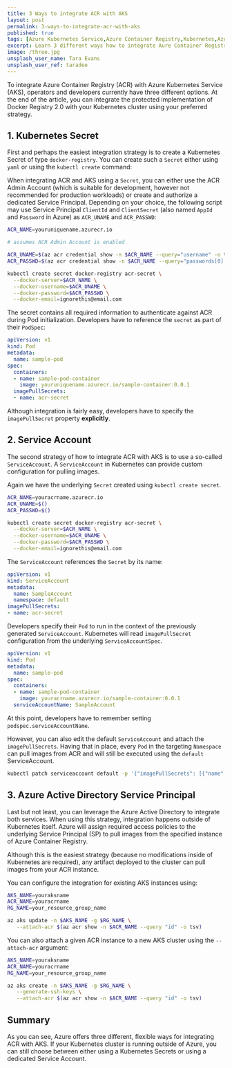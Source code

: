 ```yaml
---
title: 3 Ways to integrate ACR with AKS
layout: post
permalink: 3-ways-to-integrate-acr-with-aks
published: true
tags: [Azure Kubernetes Service,Azure Container Registry,Kubernetes,Azure]
excerpt: Learn 3 different ways how to integrate Aure Container Registry (ACK) with Azure Kubernetes Service (AKS) to pull Docker images from your protected Docker Registry.
image: /three.jpg
unsplash_user_name: Tara Evans
unsplash_user_ref: taradee
---
```


To integrate Azure Container Registry (ACR) with Azure Kubernetes Service (AKS), operators and developers currently have three different options. At the end of the article, you can integrate the protected implementation of Docker Registry 2.0 with your Kubernetes cluster using your preferred strategy.

## 1. Kubernetes Secret

First and perhaps the easiest integration strategy is to create a Kubernetes Secret of type `docker-registry`. You can create such a `Secret` either using `yaml` or using the `kubectl create` command:

When integrating ACR and AKS using a `Secret`, you can either use the ACR Admin Account (which is suitable for development, however not recommended for production workloads) or create and authorize a dedicated Service Principal. Depending on your choice, the following script may use Service Principal `ClientId` and `ClientSecret` (also named `AppId` and `Password` in Azure) as `ACR_UNAME` and `ACR_PASSWD`:

```bash
ACR_NAME=youruniquename.azurecr.io

# assumes ACR Admin Account is enabled

ACR_UNAME=$(az acr credential show -n $ACR_NAME --query="username" -o tsv)
ACR_PASSWD=$(az acr credential show -n $ACR_NAME --query="passwords[0].value" -o tsv)

kubectl create secret docker-registry acr-secret \
  --docker-server=$ACR_NAME \
  --docker-username=$ACR_UNAME \
  --docker-password=$ACR_PASSWD \
  --docker-email=ignorethis@email.com

```

The secret contains all required information to authenticate against ACR during Pod initialization. Developers have to reference the `secret` as part of their `PodSpec`:

```yaml
apiVersion: v1
kind: Pod
metadata:
  name: sample-pod
spec:
  containers:
  - name: sample-pod-container
    image: youruniquename.azurecr.io/sample-container:0.0.1
  imagePullSecrets:
  - name: acr-secret

```

Although integration is fairly easy, developers have to specify the `imagePullSecret` property **explicitly**.

## 2. Service Account

The second strategy of how to integrate ACR with AKS is to use a so-called `ServiceAccount`. A `ServiceAccount` in Kubernetes can provide custom configuration for pulling images.

Again we have the underlying `Secret` created using `kubectl create secret`.

```bash
ACR_NAME=youracrname.azurecr.io
ACR_UNAME=$()
ACR_PASSWD=$()

kubectl create secret docker-registry acr-secret \
  --docker-server=$ACR_NAME \
  --docker-username=$ACR_UNAME \
  --docker-password=$ACR_PASSWD \
  --docker-email=ignorethis@email.com
```

The `ServiceAccount` references the `Secret` by its name:

```yaml
apiVersion: v1
kind: ServiceAccount
metadata:
  name: SampleAccount
  namespace: default
imagePullSecrets:
- name: acr-secret

```

Developers specify their `Pod` to run in the context of the previously generated `ServiceAccount`. Kubernetes will read `imagePullSecret` configuration from the underlying `ServiceAccountSpec`.

```yaml
apiVersion: v1
kind: Pod
metadata:
  name: sample-pod
spec:
  containers:
  - name: sample-pod-container
    image: youracrname.azurecr.io/sample-container:0.0.1
  serviceAccountName: SampleAccount

```

At this point, developers have to remember setting `podspec.serviceAccountName`.

However, you can also edit the default `ServiceAccount` and attach the `imagePullSecrets`. Having that in place, every `Pod` in the targeting `Namespace` can pull images from ACR and will still be executed using the `default` ServiceAccount.

```bash
kubectl patch serviceaccount default -p '{"imagePullSecrets": [{"name": "acr-secret"}]}'

```

## 3. Azure Active Directory Service Principal

Last but not least, you can leverage the Azure Active Directory to integrate both services. When using this strategy, integration happens outside of Kubernetes itself. Azure will assign required access policies to the underlying Service Principal (SP) to pull images from the specified instance of Azure Container Registry.

Although this is the easiest strategy (because no modifications inside of Kubernetes are required), any artifact deployed to the cluster can pull images from your ACR instance.

You can configure the integration for existing AKS instances using:

```bash
AKS_NAME=youraksname
ACR_NAME=youracrname
RG_NAME=your_resource_group_name

az aks update -n $AKS_NAME -g $RG_NAME \
   --attach-acr $(az acr show -n $ACR_NAME --query "id" -o tsv)

```

You can also attach a given ACR instance to a new AKS cluster using the `--attach-acr` argument:

```bash
AKS_NAME=youraksname
ACR_NAME=youracrname
RG_NAME=your_resource_group_name

az aks create -n $AKS_NAME -g $RG_NAME \
   --generate-ssh-keys \
   --attach-acr $(az acr show -n $ACR_NAME --query "id" -o tsv)

```

## Summary

As you can see, Azure offers three different, flexible ways for integrating ACR with AKS. If your Kubernetes cluster is running outside of Azure, you can still choose between either using a Kubernetes Secrets or using a dedicated Service Account.
